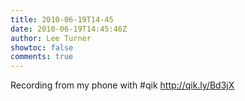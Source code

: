 ```yaml
---
title: 2010-06-19T14-45
date: 2010-06-19T14:45:46Z
author: Lee Turner
showtoc: false
comments: true
---
```


Recording from my phone with #qik http://qik.ly/Bd3jX

